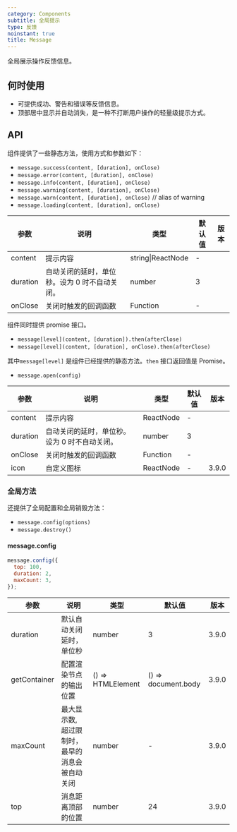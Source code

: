 ```yaml
---
category: Components
subtitle: 全局提示
type: 反馈
noinstant: true
title: Message
---
```


全局展示操作反馈信息。

## 何时使用

- 可提供成功、警告和错误等反馈信息。
- 顶部居中显示并自动消失，是一种不打断用户操作的轻量级提示方式。

## API

组件提供了一些静态方法，使用方式和参数如下：

- `message.success(content, [duration], onClose)`
- `message.error(content, [duration], onClose)`
- `message.info(content, [duration], onClose)`
- `message.warning(content, [duration], onClose)`
- `message.warn(content, [duration], onClose)` // alias of warning
- `message.loading(content, [duration], onClose)`

| 参数     | 说明                                          | 类型              | 默认值 | 版本 |
| -------- | --------------------------------------------- | ----------------- | ------ | ---- |
| content  | 提示内容                                      | string\|ReactNode | -      |      |
| duration | 自动关闭的延时，单位秒。设为 0 时不自动关闭。 | number            | 3      |      |
| onClose  | 关闭时触发的回调函数                          | Function          | -      |      |

组件同时提供 promise 接口。

- `message[level](content, [duration]).then(afterClose)`
- `message[level](content, [duration], onClose).then(afterClose)`

其中`message[level]` 是组件已经提供的静态方法。`then` 接口返回值是 Promise。

- `message.open(config)`

| 参数     | 说明                                          | 类型      | 默认值 | 版本  |
| -------- | --------------------------------------------- | --------- | ------ | ----- |
| content  | 提示内容                                      | ReactNode | -      |       |
| duration | 自动关闭的延时，单位秒。设为 0 时不自动关闭。 | number    | 3      |       |
| onClose  | 关闭时触发的回调函数                          | Function  | -      |       |
| icon     | 自定义图标                                    | ReactNode | -      | 3.9.0 |

### 全局方法

还提供了全局配置和全局销毁方法：

- `message.config(options)`
- `message.destroy()`

#### message.config

```js
message.config({
  top: 100,
  duration: 2,
  maxCount: 3,
});
```

| 参数 | 说明 | 类型 | 默认值 | 版本 |
| --- | --- | --- | --- | --- |
| duration | 默认自动关闭延时，单位秒 | number | 3 | 3.9.0 |
| getContainer | 配置渲染节点的输出位置 | () => HTMLElement | () => document.body | 3.9.0 |
| maxCount | 最大显示数, 超过限制时，最早的消息会被自动关闭 | number | - | 3.9.0 |
| top | 消息距离顶部的位置 | number | 24 | 3.9.0 |
